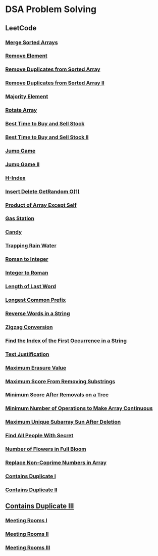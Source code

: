 # DSA Problem Solving

## LeetCode

### [Merge Sorted Arrays](./LeetCode/MergeSortedArray.java)

### [Remove Element](./LeetCode/RemoveElement.java)

### [Remove Duplicates from Sorted Array](./LeetCode/RemoveDuplicatesFromSortedArray.java)

### [Remove Duplicates from Sorted Array II](./LeetCode/RemoveDuplicatesFromSortedArrayII.java)

### [Majority Element](./LeetCode/MajorityElement.java)

### [Rotate Array](./LeetCode/RotateArray.java)

### [Best Time to Buy and Sell Stock](./LeetCode/BestTimeToBuyAndSellStock.java)

### [Best Time to Buy and Sell Stock II](./LeetCode/BestTimeToBuyAndSellStockII.java)

### [Jump Game](./LeetCode/JumpGame.java)

### [Jump Game II](./LeetCode/JumpGameII.java)

### [H-Index](./LeetCode/HIndex.java)

### [Insert Delete GetRandom O(1)](./LeetCode/InsertDeleteGetRandomInConstantTime.java)

### [Product of Array Except Self](./LeetCode/ProductOfArrayExceptSelf.java)

### [Gas Station](./LeetCode/GasStation.java)

### [Candy](./LeetCode/Candy.java)

### [Trapping Rain Water](./LeetCode/TrappingRainWater.java)

### [Roman to Integer](./LeetCode/RomanToInteger.java)

### [Integer to Roman](./LeetCode/IntegerToRoman.java)

### [Length of Last Word](./LeetCode/LengthOfLastWord.java)

### [Longest Common Prefix](./LeetCode/LongestCommonPrefix.java)

### [Reverse Words in a String](./LeetCode/ReverseWordsInAString.java)

### [Zigzag Conversion](./LeetCode/ZigzagConversion.java)

### [Find the Index of the First Occurrence in a String](./LeetCode/FindTheIndexOfTheFirstOccurrenceInAString.java)

### [Text Justification](./LeetCode/TextJustification.java)

### [Maximum Erasure Value](./LeetCode/MaximumErasureValue.java)

### [Maximum Score From Removing Substrings](./LeetCode/MaximumScoreFromRemovingSubstrings.java)

### [Minimum Score After Removals on a Tree](./LeetCode/MinimumScoreAfterRemovalsOnATree.java)

### [Minimum Number of Operations to Make Array Continuous](./LeetCode/MinimumNumberOfOperationToMakeArrayContinuous.java)

### [Maximum Unique Subarray Sun After Deletion](./LeetCode/MaximumUniquiSubarraySumAfterDeletion.java)

### [Find All People With Secret](./LeetCode/FindAllPeopleWithSecret.java)

### [Number of Flowers in Full Bloom](./LeetCode/NumberOfFlowersInFullBloom.java)

### [Replace Non-Coprime Numbers in Array](./LeetCode/ReplaceNonCoprimeNumbersinArray.java)

### [Contains Duplicate I](./LeetCode/ContainsDuplicateI.java)

### [Contains Duplicate II](./LeetCode/ContainsDuplicateII.java)

## [Contains Duplicate III](./LeetCode/ContainsDuplicateIII.java)

### [Meeting Rooms I](./LeetCode/MeetingRoomsI.java)

### [Meeting Rooms II](./LeetCode/MeetingRoomsII.java)

### [Meeting Rooms III](./LeetCode/MeetingRoomsIII.java)
